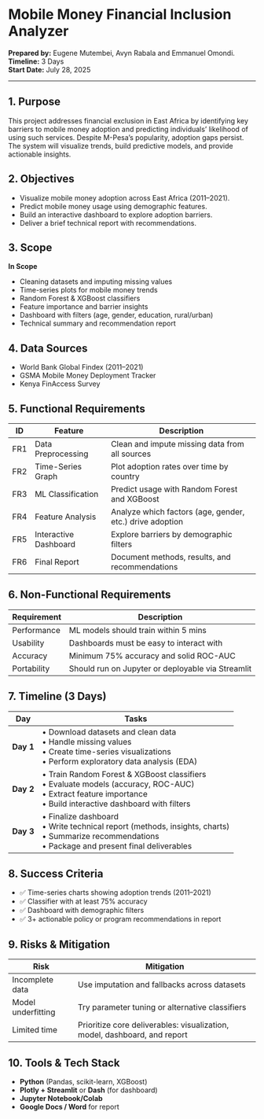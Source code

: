 # Mobile Money Financial Inclusion Analyzer

**Prepared by:** Eugene Mutembei, Avyn Rabala and Emmanuel Omondi.  
**Timeline:** 3 Days  
**Start Date:** July 28, 2025

---

## 1. Purpose
This project addresses financial exclusion in East Africa by identifying key barriers to mobile money adoption and predicting individuals’ likelihood of using such services. Despite M-Pesa’s popularity, adoption gaps persist. The system will visualize trends, build predictive models, and provide actionable insights.

## 2. Objectives
- Visualize mobile money adoption across East Africa (2011–2021).
- Predict mobile money usage using demographic features.
- Build an interactive dashboard to explore adoption barriers.
- Deliver a brief technical report with recommendations.

## 3. Scope
**In Scope**
- Cleaning datasets and imputing missing values
- Time-series plots for mobile money trends
- Random Forest & XGBoost classifiers
- Feature importance and barrier insights
- Dashboard with filters (age, gender, education, rural/urban)
- Technical summary and recommendation report

## 4. Data Sources
- World Bank Global Findex (2011–2021)
- GSMA Mobile Money Deployment Tracker
- Kenya FinAccess Survey

## 5. Functional Requirements

| ID  | Feature              | Description                                          |
|-----|----------------------|------------------------------------------------------|
| FR1 | Data Preprocessing   | Clean and impute missing data from all sources       |
| FR2 | Time-Series Graph    | Plot adoption rates over time by country             |
| FR3 | ML Classification    | Predict usage with Random Forest and XGBoost         |
| FR4 | Feature Analysis     | Analyze which factors (age, gender, etc.) drive adoption |
| FR5 | Interactive Dashboard| Explore barriers by demographic filters              |
| FR6 | Final Report         | Document methods, results, and recommendations       |

## 6. Non-Functional Requirements

| Requirement | Description                                  |
|-------------|----------------------------------------------|
| Performance | ML models should train within 5 mins         |
| Usability   | Dashboards must be easy to interact with     |
| Accuracy    | Minimum 75% accuracy and solid ROC-AUC       |
| Portability | Should run on Jupyter or deployable via Streamlit |

## 7. Timeline (3 Days)

| Day   | Tasks                                                              |
|-------|--------------------------------------------------------------------|
| **Day 1** | • Download datasets and clean data<br>• Handle missing values<br>• Create time-series visualizations<br>• Perform exploratory data analysis (EDA) |
| **Day 2** | • Train Random Forest & XGBoost classifiers<br>• Evaluate models (accuracy, ROC-AUC)<br>• Extract feature importance<br>• Build interactive dashboard with filters |
| **Day 3** | • Finalize dashboard<br>• Write technical report (methods, insights, charts)<br>• Summarize recommendations<br>• Package and present final deliverables |

## 8. Success Criteria
- ✅ Time-series charts showing adoption trends (2011–2021)
- ✅ Classifier with at least 75% accuracy
- ✅ Dashboard with demographic filters
- ✅ 3+ actionable policy or program recommendations in report

## 9. Risks & Mitigation

| Risk                | Mitigation                                           |
|---------------------|------------------------------------------------------|
| Incomplete data     | Use imputation and fallbacks across datasets         |
| Model underfitting  | Try parameter tuning or alternative classifiers      |
| Limited time        | Prioritize core deliverables: visualization, model, dashboard, and report |

## 10. Tools & Tech Stack
- **Python** (Pandas, scikit-learn, XGBoost)
- **Plotly + Streamlit** or **Dash** (for dashboard)
- **Jupyter Notebook/Colab**
- **Google Docs / Word** for report
